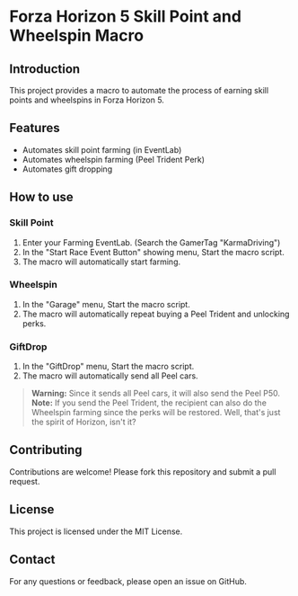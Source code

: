 # Forza Horizon 5 Skill Point and Wheelspin Macro

## Introduction
This project provides a macro to automate the process of earning skill points and wheelspins in Forza Horizon 5.

## Features
- Automates skill point farming (in EventLab)
- Automates wheelspin farming (Peel Trident Perk)
- Automates gift dropping

## How to use
### Skill Point
1. Enter your Farming EventLab. (Search the GamerTag "KarmaDriving")
2. In the "Start Race Event Button" showing menu, Start the macro script.
3. The macro will automatically start farming.
### Wheelspin
1. In the "Garage" menu, Start the macro script.
2. The macro will automatically repeat buying a Peel Trident and unlocking perks.
### GiftDrop
1. In the "GiftDrop" menu, Start the macro script.
2. The macro will automatically send all Peel cars.
> **Warning:** Since it sends all Peel cars, it will also send the Peel P50.  
> **Note:** If you send the Peel Trident, the recipient can also do the Wheelspin farming since the perks will be restored. Well, that's just the spirit of Horizon, isn't it?

## Contributing
Contributions are welcome! Please fork this repository and submit a pull request.

## License
This project is licensed under the MIT License.

## Contact
For any questions or feedback, please open an issue on GitHub.